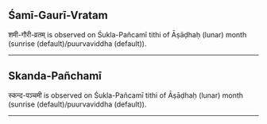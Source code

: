 ## Śamī-Gaurī-Vratam
शमी-गौरी-व्रतम् is observed on Śukla-Pañcamī tithi of Āṣāḍhaḥ (lunar) month (sunrise (default)/puurvaviddha (default)).



---
## Skanda-Pañchamī
स्कन्द-पञ्चमी is observed on Śukla-Pañcamī tithi of Āṣāḍhaḥ (lunar) month (sunrise (default)/puurvaviddha (default)).



---
